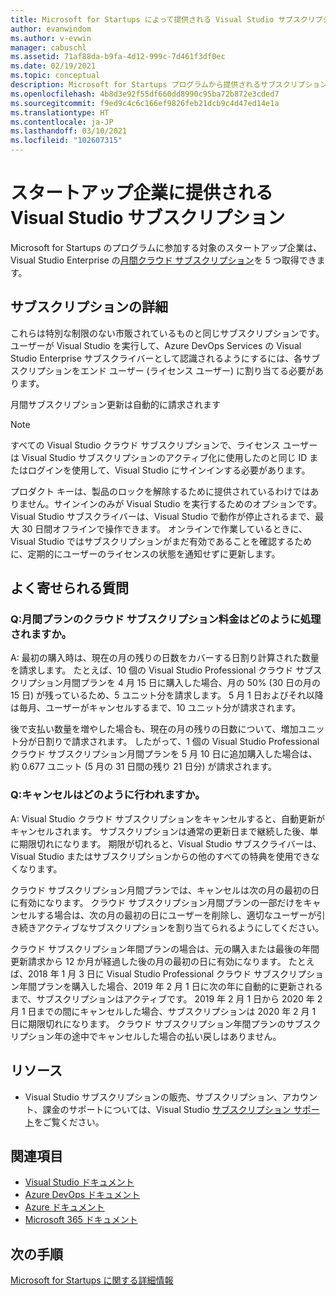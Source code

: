 ```yaml
---
title: Microsoft for Startups によって提供される Visual Studio サブスクリプション | Microsoft Docs
author: evanwindom
ms.author: v-evwin
manager: cabuschl
ms.assetid: 71af88da-b9fa-4d12-999c-7d461f3df0ec
ms.date: 02/19/2021
ms.topic: conceptual
description: Microsoft for Startups プログラムから提供されるサブスクリプションの詳細について説明します。
ms.openlocfilehash: 4b8d3e92f55df660dd8990c95ba72b872e3cded7
ms.sourcegitcommit: f9ed9c4c6c166ef9826feb21dcb9c4d47ed14e1a
ms.translationtype: HT
ms.contentlocale: ja-JP
ms.lasthandoff: 03/10/2021
ms.locfileid: "102607315"
---
```

# <a name="visual-studio-subscriptions-offered-to-startups"></a>スタートアップ企業に提供される Visual Studio サブスクリプション
Microsoft for Startups のプログラムに参加する対象のスタートアップ企業は、Visual Studio Enterprise の[月間クラウド サブスクリプション](https://visualstudio.microsoft.com/vs/pricing/)を 5 つ取得できます。 

## <a name="subscription-details"></a>サブスクリプションの詳細 
これらは特別な制限のない市販されているものと同じサブスクリプションです。 ユーザーが Visual Studio を実行して、Azure DevOps Services の Visual Studio Enterprise サブスクライバーとして認識されるようにするには、各サブスクリプションをエンド ユーザー (ライセンス ユーザー) に割り当てる必要があります。

月間サブスクリプション更新は自動的に請求されます 

> [!Note]
> すべての Visual Studio クラウド サブスクリプションで、ライセンス ユーザーは Visual Studio サブスクリプションのアクティブ化に使用したのと同じ ID またはログインを使用して、Visual Studio にサインインする必要があります。

プロダクト キーは、製品のロックを解除するために提供されているわけではありません。サインインのみが Visual Studio を実行するためのオプションです。 Visual Studio サブスクライバーは、Visual Studio で動作が停止されるまで、最大 30 日間オフラインで操作できます。 オンラインで作業しているときに、Visual Studio ではサブスクリプションがまだ有効であることを確認するために、定期的にユーザーのライセンスの状態を通知せずに更新します。

## <a name="frequently-asked-questions"></a>よく寄せられる質問
### <a name="q-how-are-monthly-cloud-subscription-charges-processed"></a>Q:月間プランのクラウド サブスクリプション料金はどのように処理されますか。
A: 最初の購入時は、現在の月の残りの日数をカバーする日割り計算された数量を請求します。 たとえば、10 個の Visual Studio Professional クラウド サブスクリプション月間プランを 4 月 15 日に購入した場合、月の 50% (30 日の月の 15 日) が残っているため、5 ユニット分を請求します。 5 月 1 日およびそれ以降は毎月、ユーザーがキャンセルするまで、10 ユニット分が請求されます。

後で支払い数量を増やした場合も、現在の月の残りの日数について、増加ユニット分が日割りで請求されます。 したがって、1 個の Visual Studio Professional クラウド サブスクリプション月間プランを 5 月 10 日に追加購入した場合は、約 0.677 ユニット (5 月の 31 日間の残り 21 日分) が請求されます。

### <a name="q-how-do-cancellations-work"></a>Q:キャンセルはどのように行われますか。
A: Visual Studio クラウド サブスクリプションをキャンセルすると、自動更新がキャンセルされます。 サブスクリプションは通常の更新日まで継続した後、単に期限切れになります。 期限が切れると、Visual Studio サブスクライバーは、Visual Studio またはサブスクリプションからの他のすべての特典を使用できなくなります。

クラウド サブスクリプション月間プランでは、キャンセルは次の月の最初の日に有効になります。 クラウド サブスクリプション月間プランの一部だけをキャンセルする場合は、次の月の最初の日にユーザーを削除し、適切なユーザーが引き続きアクティブなサブスクリプションを割り当てられるようにしてください。

クラウド サブスクリプション年間プランの場合は、元の購入または最後の年間更新請求から 12 か月が経過した後の月の最初の日に有効になります。 たとえば、2018 年 1 月 3 日に Visual Studio Professional クラウド サブスクリプション年間プランを購入した場合、2019 年 2 月 1 日に次の年に自動的に更新されるまで、サブスクリプションはアクティブです。 2019 年 2 月 1 日から 2020 年 2 月 1 日までの間にキャンセルした場合、サブスクリプションは 2020 年 2 月 1 日に期限切れになります。 クラウド サブスクリプション年間プランのサブスクリプション年の途中でキャンセルした場合の払い戻しはありません。

## <a name="resources"></a>リソース
- Visual Studio サブスクリプションの販売、サブスクリプション、アカウント、課金のサポートについては、Visual Studio [サブスクリプション サポート](https://aka.ms/vssubscriberhelp)をご覧ください。

## <a name="see-also"></a>関連項目
- [Visual Studio ドキュメント](/visualstudio/)
- [Azure DevOps ドキュメント](/azure/devops/)
- [Azure ドキュメント](/azure/)
- [Microsoft 365 ドキュメント](/microsoft-365/)

## <a name="next-steps"></a>次の手順
[Microsoft for Startups に関する詳細情報](https://startups.microsoft.com)